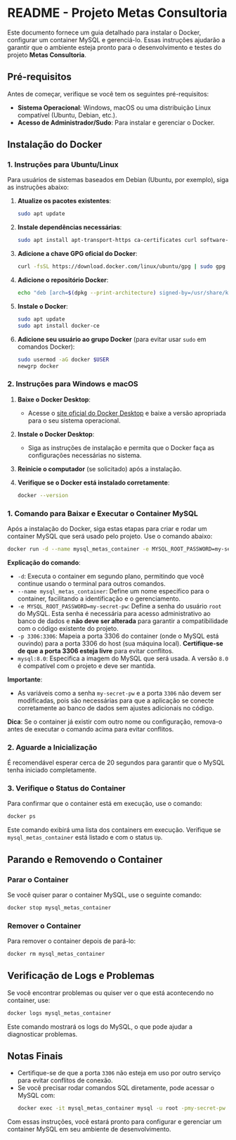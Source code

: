 # README - Projeto Metas Consultoria

Este documento fornece um guia detalhado para instalar o Docker, configurar um container MySQL e gerenciá-lo. Essas instruções ajudarão a garantir que o ambiente esteja pronto para o desenvolvimento e testes do projeto **Metas Consultoria**.

## Pré-requisitos

Antes de começar, verifique se você tem os seguintes pré-requisitos:

- **Sistema Operacional**: Windows, macOS ou uma distribuição Linux compatível (Ubuntu, Debian, etc.).
- **Acesso de Administrador/Sudo**: Para instalar e gerenciar o Docker.

## Instalação do Docker

### 1. Instruções para Ubuntu/Linux

Para usuários de sistemas baseados em Debian (Ubuntu, por exemplo), siga as instruções abaixo:

1. **Atualize os pacotes existentes**:
   ```bash
   sudo apt update
   ```

2. **Instale dependências necessárias**:
   ```bash
   sudo apt install apt-transport-https ca-certificates curl software-properties-common
   ```

3. **Adicione a chave GPG oficial do Docker**:
   ```bash
   curl -fsSL https://download.docker.com/linux/ubuntu/gpg | sudo gpg --dearmor -o /usr/share/keyrings/docker-archive-keyring.gpg
   ```

4. **Adicione o repositório Docker**:
   ```bash
   echo "deb [arch=$(dpkg --print-architecture) signed-by=/usr/share/keyrings/docker-archive-keyring.gpg] https://download.docker.com/linux/ubuntu $(lsb_release -cs) stable" | sudo tee /etc/apt/sources.list.d/docker.list > /dev/null
   ```

5. **Instale o Docker**:
   ```bash
   sudo apt update
   sudo apt install docker-ce
   ```

6. **Adicione seu usuário ao grupo Docker** (para evitar usar `sudo` em comandos Docker):
   ```bash
   sudo usermod -aG docker $USER
   newgrp docker
   ```

### 2. Instruções para Windows e macOS

1. **Baixe o Docker Desktop**:
   - Acesse o [site oficial do Docker Desktop](https://www.docker.com/products/docker-desktop) e baixe a versão apropriada para o seu sistema operacional.

2. **Instale o Docker Desktop**:
   - Siga as instruções de instalação e permita que o Docker faça as configurações necessárias no sistema.

3. **Reinicie o computador** (se solicitado) após a instalação.

4. **Verifique se o Docker está instalado corretamente**:
   ```bash
   docker --version
   ```

### 1. Comando para Baixar e Executar o Container MySQL

Após a instalação do Docker, siga estas etapas para criar e rodar um container MySQL que será usado pelo projeto. Use o comando abaixo:

```bash
docker run -d --name mysql_metas_container -e MYSQL_ROOT_PASSWORD=my-secret-pw -p 3306:3306 mysql:8.0
```

**Explicação do comando**:
- `-d`: Executa o container em segundo plano, permitindo que você continue usando o terminal para outros comandos.
- `--name mysql_metas_container`: Define um nome específico para o container, facilitando a identificação e o gerenciamento.
- `-e MYSQL_ROOT_PASSWORD=my-secret-pw`: Define a senha do usuário `root` do MySQL. Esta senha é necessária para acesso administrativo ao banco de dados e **não deve ser alterada** para garantir a compatibilidade com o código existente do projeto.
- `-p 3306:3306`: Mapeia a porta 3306 do container (onde o MySQL está ouvindo) para a porta 3306 do host (sua máquina local). **Certifique-se de que a porta 3306 esteja livre** para evitar conflitos.
- `mysql:8.0`: Especifica a imagem do MySQL que será usada. A versão `8.0` é compatível com o projeto e deve ser mantida.

**Importante**:
- As variáveis como a senha `my-secret-pw` e a porta `3306` não devem ser modificadas, pois são necessárias para que a aplicação se conecte corretamente ao banco de dados sem ajustes adicionais no código.

**Dica**: Se o container já existir com outro nome ou configuração, remova-o antes de executar o comando acima para evitar conflitos.


### 2. Aguarde a Inicialização

É recomendável esperar cerca de 20 segundos para garantir que o MySQL tenha iniciado completamente.

### 3. Verifique o Status do Container

Para confirmar que o container está em execução, use o comando:

```bash
docker ps
```

Este comando exibirá uma lista dos containers em execução. Verifique se `mysql_metas_container` está listado e com o status `Up`.

## Parando e Removendo o Container

### Parar o Container

Se você quiser parar o container MySQL, use o seguinte comando:

```bash
docker stop mysql_metas_container
```

### Remover o Container

Para remover o container depois de pará-lo:

```bash
docker rm mysql_metas_container
```

## Verificação de Logs e Problemas

Se você encontrar problemas ou quiser ver o que está acontecendo no container, use:

```bash
docker logs mysql_metas_container
```

Este comando mostrará os logs do MySQL, o que pode ajudar a diagnosticar problemas.

## Notas Finais

- Certifique-se de que a porta `3306` não esteja em uso por outro serviço para evitar conflitos de conexão.
- Se você precisar rodar comandos SQL diretamente, pode acessar o MySQL com:
  ```bash
  docker exec -it mysql_metas_container mysql -u root -pmy-secret-pw
  ```

Com essas instruções, você estará pronto para configurar e gerenciar um container MySQL em seu ambiente de desenvolvimento.
